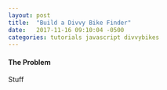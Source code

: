 ```yaml
---
layout: post
title:  "Build a Divvy Bike Finder"
date:   2017-11-16 09:10:04 -0500
categories: tutorials javascript divvybikes
---
```


#### The Problem

Stuff
